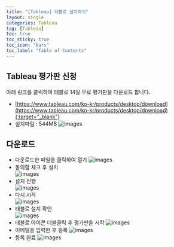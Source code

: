 ```yaml
---
title: "[Tableau] 태블로 설치하기"
layout: single
categories: Tableau
tag: [Tableau]
toc: true
toc_sticky: true
toc_icon: "bars"
toc_label: "Table of Contents"
---
```


## Tableau 평가판 신청
아래 링크를 클릭하여 태블로 14일 무료 평가판을 다운로드 합니다.
- [https://www.tableau.com/ko-kr/products/desktop/download](https://www.tableau.com/ko-kr/products/desktop/download){:target="_blank"}
- 설치파일 : 544MB
![images](/images/2022-10-04-tableau/tableau1.png)

## 다운로드
- 다운로드한 파일을 클릭하여 열기
![images](/images/2022-10-04-tableau/tableau2.png)
- 동의함 체크 후 설치  
![images](/images/2022-10-04-tableau/tableau3.png)
- 설치 진행  
![images](/images/2022-10-04-tableau/tableau4.png)
- 다시 시작  
![images](/images/2022-10-04-tableau/tableau5.png)
- 태블로 설치 확인  
![images](/images/2022-10-04-tableau/tableau6.png)
- 태블로 아이콘 더블클릭 후 평가판을 시작
![images](/images/2022-10-04-tableau/tableau7.png)
- 이메일을 입력한 후 등록
![images](/images/2022-10-04-tableau/tableau8.png)
- 등록 완료
![images](/images/2022-10-04-tableau/tableau9.png)